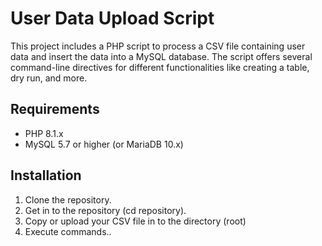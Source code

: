 # User Data Upload Script
This project includes a PHP script to process a CSV file containing user data and insert the data into a MySQL database. The script offers several command-line directives for different functionalities like creating a table, dry run, and more.

## Requirements
- PHP 8.1.x
- MySQL 5.7 or higher (or MariaDB 10.x)

## Installation
1. Clone the repository.
2. Get in to the repository (cd repository).
3. Copy or upload your CSV file in to the directory (root)
4. Execute commands..